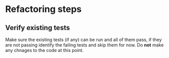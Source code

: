 # Refactoring steps

## Verify existing tests

Make sure the existing tests (if any) can be run and all of them pass, if they are not passing identify the failing tests and skip them for now. Do **not** make any chnages to the code at this point.

